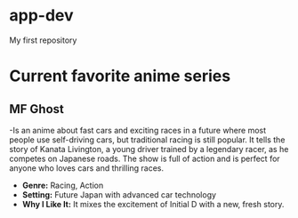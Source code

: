 # app-dev
My first repository

# Current favorite anime series
## MF Ghost
-Is an anime about fast cars and exciting races in a future where most people use self-driving cars, but traditional racing is still popular. It tells the story of Kanata Livington, a young driver trained by a legendary racer, as he competes on Japanese roads. The show is full of action and is perfect for anyone who loves cars and thrilling races.

- **Genre:** Racing, Action
- **Setting:** Future Japan with advanced car technology
- **Why I Like It:** It mixes the excitement of Initial D with a new, fresh story.

